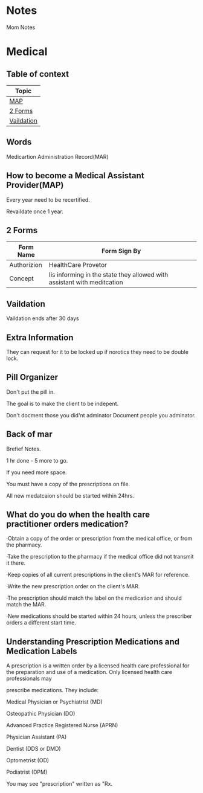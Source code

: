 # Notes
Mom Notes
# Medical

## Table of context

|Topic|
|-----|
|[MAP]()|
|[2 Forms]()|
|[Vaildation]()|

## Words

Medicartion Administration Record(MAR)

## How to become a Medical Assistant Provider(MAP)

Every year need to be recertified.

Revaildate once 1 year.

## 2 Forms
|Form Name  |Form Sign By|
|-----------|------------|
|Authorizion|HealthCare Provetor|
|Concept    |Iis informing in the state they allowed with assistant with meditcation|

## Vaildation

Vaildation ends after 30 days

## Extra Information

They can request for it to be locked up if norotics they need to be double lock.

## Pill Organizer

Don't put the pill in.

The goal is to make the client to be indepent.

Don't docment those you did'nt adminator
Document people you adminator.

## Back of mar

Brefief Notes.


1 hr done - 5 more to go.

If you need more space.

You must have a copy of the prescriptions on file.

All new medatcaion should be started within 24hrs.

## What do you do when the health care practitioner orders medication?

·Obtain a copy of the order or prescription from the medical office, or from the pharmacy.

·Take the prescription to the pharmacy if the medical office did not transmit it there.

·Keep copies of all current prescriptions in the client's MAR for reference.

·Write the new prescription order on the
client's MAR.

·The prescription should match the label on the medication and should match the MAR.

·New medications should be started within 24 hours, unless the prescriber orders a different start time.

## Understanding Prescription Medications and Medication Labels

A prescription is a written order by a licensed health care professional for the preparation and use of a medication. Only licensed health care professionals may

prescribe medications. They include:

Medical Physician or Psychiatrist (MD)

Osteopathic Physician (DO)

Advanced Practice Registered Nurse (APRN)

Physician Assistant (PA)

Dentist (DDS or DMD)

Optometrist (OD)

Podiatrist (DPM)

You may see "prescription" written as "Rx.

## 
